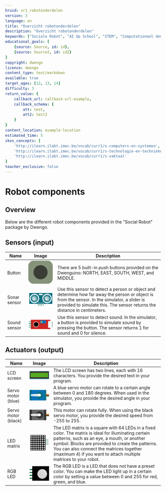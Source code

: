 ```yaml
---
hruid: sr1_robotonderdelen
version: 3
language: en
title: "Overzicht robotonderdelen"
description: "Overzicht robotonderdelen"
keywords: ["Sociale Robot", "AI Op School", "STEM", "Computationeel denken", "Grafisch programmeren"]
educational_goals: [
    {source: Source, id: id}, 
    {source: Source2, id: id2}
]
copyright: dwengo
licence: dwengo
content_type: text/markdown
available: true
target_ages: [12, 13, 14]
difficulty: 3
return_value: {
    callback_url: callback-url-example,
    callback_schema: {
        att: test,
        att2: test2
    }
}
content_location: example-location
estimated_time: 5
skos_concepts: [
    'http://ilearn.ilabt.imec.be/vocab/curr1/s-computers-en-systemen', 
    'http://ilearn.ilabt.imec.be/vocab/curr1/s-technologie-en-technieken', 
    'http://ilearn.ilabt.imec.be/vocab/curr1/s-vaktaal'
]
teacher_exclusive: false
---
```

# Robot components
## Overview

Below are the different robot components provided in the "Social Robot" package by Dwengo.

## Sensors (input)

| **Name**       | **Image**                                    | **Description**                                                                                                                                                                                                                                           |
|----------------|----------------------------------------------|------------------------------------------------------------------------------------------------------------------------------------------------------------------------------------------------------------------------------------------------------------|
| Button         | ![](embed/drukknop.png "Button")             | There are 5 built-in push buttons provided on the Dwenguino: NORTH, EAST, SOUTH, WEST, and MIDDLE.                                                                                                                                                        |
| Sonar sensor   | ![](embed/sonarsensor.png "Sonar sensor")    | Use this sensor to detect a person or object and determine how far away the person or object is from the sensor. In the simulator, a slider is provided to simulate this. The sensor returns the distance in centimeters.                                    |
| Sound sensor   | ![](embed/geluidssensor.png "Sound sensor")  | Use this sensor to detect sound. In the simulator, a button is provided to simulate sound by pressing the button. The sensor returns 1 for sound and 0 for silence.                                                                                         |

## Actuators (output)

| **Name**              | **Image**                                        | **Description**                                                                                                                                                                                                                                                                                                                                                                       |
|-----------------------|--------------------------------------------------|----------------------------------------------------------------------------------------------------------------------------------------------------------------------------------------------------------------------------------------------------------------------------------------------------------------------------------------------------------------------------------------|
| LCD screen            | ![](embed/lcd-scherm.jpg "LCD screen")           | The LCD screen has two lines, each with 16 characters. You provide the desired text in your program.                                                                                                                                                                                                                                                                                 |
| Servo motor (blue)    | ![](embed/servomotor1.png "Blue servo motor")    | A blue servo motor can rotate to a certain angle between 0 and 180 degrees. When used in the simulator, you provide the desired angle in your program.                                                                                                                                                                                                                                |
| Servo motor (black)   | ![](embed/servomotor2.png "Black servo motor")   | This motor can rotate fully. When using the black servo motor, you provide the desired speed from -255 to 255.                                                                                                                                                                                                                                                                      |
| LED matrix            | ![](embed/led-matrix.png "LED matrix")          | The LED matrix is a square with 64 LEDs in a fixed color. The matrix is ideal for illuminating certain patterns, such as an eye, a mouth, or another symbol. Blocks are provided to create the patterns. You can also connect the matrices together (maximum 4) if you want to attach multiple matrices to your robot. |
| RGB LED               | ![](embed/rgb-led.png "RGB LED")                | The RGB LED is a LED that does not have a preset color. You can make the LED light up in a certain color by setting a value between 0 and 255 for red, green, and blue.                                                                                                                                                                                                                    |